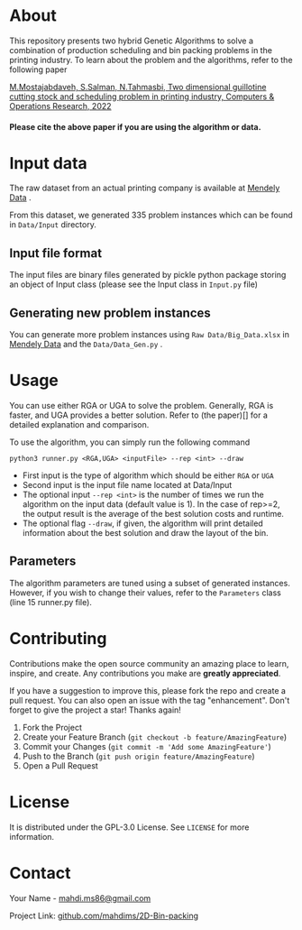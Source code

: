 # About 
This repository presents two hybrid Genetic Algorithms to solve a combination of production scheduling and bin packing problems in the printing industry. 
To learn about the problem and the algorithms, refer to the following paper

[M.Mostajabdaveh, S.Salman, N.Tahmasbi, Two dimensional guillotine cutting stock and scheduling problem in printing industry, Computers & Operations Research, 2022](https://doi.org/10.1016/j.cor.2022.106014)

#### Please cite the above paper if you are using the algorithm or data.

# Input data
The raw dataset from an actual printing company is available at [Mendely Data](10.17632/bxh46tps75.5) . 

From this dataset, we generated 335 problem instances which can be found in `Data/Input` directory. 

## Input file format
The input files are binary files generated by pickle python package storing an object of Input class (please see the Input class in `Input.py` file)

## Generating new problem instances
You can generate more problem instances using `Raw Data/Big_Data.xlsx` in  [Mendely Data](10.17632/bxh46tps75.5) and the `Data/Data_Gen.py` . 

# Usage
You can use either RGA or UGA to solve the problem. Generally, RGA is faster, and UGA provides a better solution. Refer to (the paper)[] for a detailed explanation and comparison. 

To use the algorithm, you can simply run the following command

```
python3 runner.py <RGA,UGA> <inputFile> --rep <int> --draw
```

* First input is the type of algorithm which should be either `RGA` or `UGA`
* Second input is the input file name located at Data/Input
* The optional input `--rep <int>` is the number of times we run the algorithm on the input data (default value is 1). In the case of rep>=2, the output result is the average of the best solution costs and runtime. 
* The optional flag `--draw`, if given, the algorithm will print detailed information about the best solution and draw the layout of the bin. 


## Parameters
The algorithm parameters are tuned using a subset of generated instances. However, if you wish to change their values, refer to the `Parameters` class (line 15 runner.py file). 

<!-- CONTRIBUTING -->
# Contributing

Contributions make the open source community an amazing place to learn, inspire, and create. Any contributions you make are **greatly appreciated**.

If you have a suggestion to improve this, please fork the repo and create a pull request. You can also open an issue with the tag "enhancement".
Don't forget to give the project a star! Thanks again!

1. Fork the Project
2. Create your Feature Branch (`git checkout -b feature/AmazingFeature`)
3. Commit your Changes (`git commit -m 'Add some AmazingFeature'`)
4. Push to the Branch (`git push origin feature/AmazingFeature`)
5. Open a Pull Request





<!-- LICENSE -->
# License

It is distributed under the  GPL-3.0 License. See `LICENSE` for more information.





<!-- CONTACT -->
# Contact

Your Name - [mahdi.ms86@gmail.com](mahdi.ms86@gmail.com)

Project Link: [github.com/mahdims/2D-Bin-packing](https://github.com/mahdims/2D-Bin-packing)


